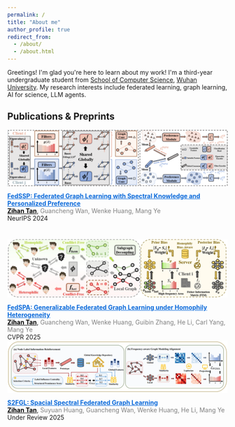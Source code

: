 ```yaml
---
permalink: /
title: "About me"
author_profile: true
redirect_from: 
  - /about/
  - /about.html
---
```


Greetings! I'm glad you're here to learn about my work! I'm a third-year undergraduate student from [School of Computer Science](https://cs.whu.edu.cn/), [Wuhan University](https://www.whu.edu.cn/). My research interests include federated learning, graph learning, AI for science, LLM agents.

## Publications & Preprints

<div style="display: block; margin-bottom: 40px;">
  <div>
    <img src="fedssp.png" alt="FedSSP Image" width="800">
  </div>
  <div style="margin-top: 10px;">
    <a href="https://arxiv.org/pdf/2410.20105" style="color: #0969DA;"><b>FedSSP: Federated Graph Learning with Spectral Knowledge and Personalized Preference</b></a><br>
    <span style="color: black;"><b><u>Zihan Tan</u></b></span>, <span style="color: gray;">Guancheng Wan, Wenke Huang, Mang Ye</span><br>
    NeurIPS 2024
  </div>
</div>

<div style="display: block;">
  <div>
    <img src="fedspa.png" alt="FedSPA Image" width="800">
  </div>
  <div style="margin-top: 10px;">
    <a href="https://www.cs.emory.edu/~jyang71/files/fedspa.pdf" style="color: #0969DA;"><b>FedSPA: Generalizable Federated Graph Learning under Homophily Heterogeneity</b></a><br>
    <span style="color: black;"><b><u>Zihan Tan</u></b></span>, <span style="color: gray;">Guancheng Wan, Wenke Huang, Guibin Zhang, He Li, Carl Yang, Mang Ye</span><br>
    CVPR 2025
  </div>
</div>

<div style="display: block;">
  <div>
    <img src="S2FGL.png" alt="S2FGL Image" width="800">
  </div>
  <div style="margin-top: 10px;">
    <a href="https://oakleytan.github.io/" style="color: #0969DA;"><b>S2FGL: Spacial Spectral Federated Graph Learning</b></a><br>
    <span style="color: black;"><b><u>Zihan Tan</u></b></span>, <span style="color: gray;">Suyuan Huang, Guancheng Wan, Wenke Huang, He Li, Mang Ye</span><br>
    Under Review 2025
  </div>
</div>
